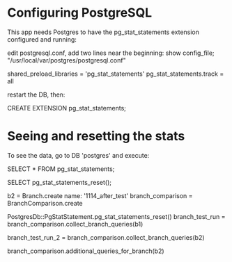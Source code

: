 # Configuring PostgreSQL

This app needs Postgres to have the pg_stat_statements extension configured and running:


edit postgresql.conf, add two lines near the beginning:
show config_file;   "/usr/local/var/postgres/postgresql.conf"

shared_preload_libraries = 'pg_stat_statements'
pg_stat_statements.track = all

restart the DB, then:

CREATE EXTENSION pg_stat_statements;

# Seeing and resetting the stats

To see the data, go to DB 'postgres' and execute:

SELECT * FROM pg_stat_statements;

SELECT pg_stat_statements_reset();






b2 = Branch.create name: '1114_after_test'
branch_comparison = BranchComparison.create


PostgresDb::PgStatStatement.pg_stat_statements_reset()
branch_test_run = branch_comparison.collect_branch_queries(b1)


branch_test_run_2 = branch_comparison.collect_branch_queries(b2)


branch_comparison.additional_queries_for_branch(b2)